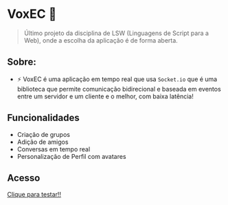 # VoxEC 💬 
> Último projeto da disciplina de LSW (Linguagens de Script para a Web), onde a escolha da aplicação é de forma aberta.
## Sobre:
- ⚡ VoxEC é uma aplicação em tempo real que usa `` Socket.io `` que é uma biblioteca que permite comunicação bidirecional e baseada em eventos entre um servidor e um cliente e o melhor, com baixa latência!

## Funcionalidades
- Criação de grupos
- Adição de amigos
- Conversas em tempo real
- Personalização de Perfil com avatares

## Acesso
[Clique para testar!!](https://voxec.onrender.com/)

